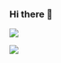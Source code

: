 ### Hi there 👋
![](https://visitor-badge.glitch.me/badge?page_id=alalalex-m)

![](http://antzuhl.cn:4000/get/@alalalex-m)
<!--
**alalalex-m/alalalex-m** is a ✨ _special_ ✨ repository because its `README.md` (this file) appears on your GitHub profile.

Here are some ideas to get you started:

- 🔭 I’m currently working on ...
- 🌱 I’m currently learning ...
- 👯 I’m looking to collaborate on ...
- 🤔 I’m looking for help with ...
- 💬 Ask me about ...
- 📫 How to reach me: ...
- 😄 Pronouns: ...
- ⚡ Fun fact: ...
-->
